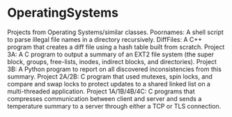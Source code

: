 # OperatingSystems
Projects from Operating Systems/similar classes.
Poornames: A shell script to parse illegal file names in a directory recursively. 
DiffFiles: A C++ program that creates a diff file using a hash table built from scratch. 
Project 3A: A C program to output a summary of an EXT2 file system (the super block, groups, free-lists, inodes, indirect blocks, and directories). 
Project 3B: A Python program to report on all discovered inconsistencies from this summary. 
Project 2A/2B: C program that used mutexes, spin locks, and compare and swap locks to protect updates to a shared linked list on a multi-threaded application. 
Project 1A/1B/4B/4C: C programs that compresses communication between client and server and sends a temperature summary to a server through either a TCP or TLS connection.
